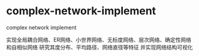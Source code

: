 # complex-network-implement
complex network implement

实现全局耦合网络、ER网络、小世界网络、无标度网络、层次网络、确定性网络和自相似网络
研究其度分布、平均路径、网络直径等特征
并实现网络结构可视化
